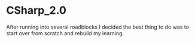 # CSharp_2.0
 After running into several roadblocks I decided the best thing to do was to start over from scratch and rebuild my learning.
